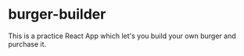 # burger-builder
This is a practice React App which let's you build your own burger and purchase it.
